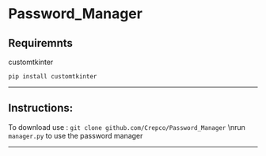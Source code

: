 # Password_Manager #


## Requiremnts ##

customtkinter

`pip install customtkinter`

---------------------------
 ## Instructions: ##
 To download use :
 `git clone github.com/Crepco/Password_Manager` 
 \nrun `manager.py` to use the password manager
 
 ---------------------------------



